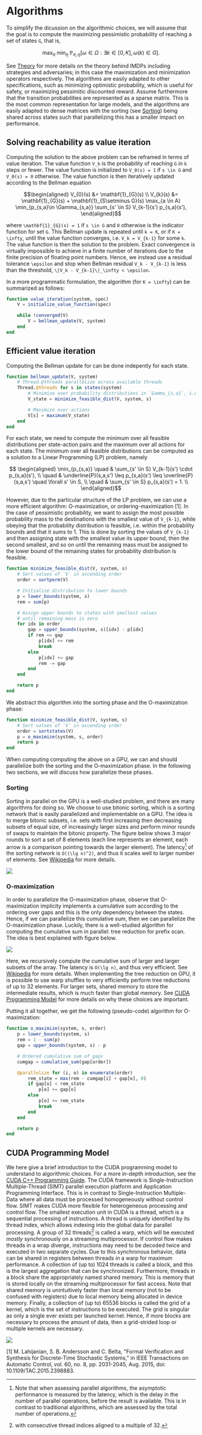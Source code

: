# Algorithms

To simplify the dicussion on the algorithmic choices, we will assume that the goal is to compute the maximizing pessimistic probability of reaching a set of states ``G``, that is, 

```math
\max_{\pi} \; \min_{\eta} \; \mathbb{P}_{\pi,\eta }\left[\omega \in \Omega : \exists k \in [0,K], \, \omega(k)\in G  \right].
```

See [Theory](@ref) for more details on the theory behind IMDPs including strategies and adversaries; in this case the maximization and minimization operators respectively. The algorithms are easily adapted to other specifications, such as minimizing optimistic probability, which is useful for safety, or maximizing pessimitic discounted reward. Assume furthermore that the transition probabilities are represented as a sparse matrix.
This is the most common representation for large models, and the algorithms are easily adapted to dense matrices with the sorting (see [Sorting](@ref)) being shared across states such that parallelizing this has a smaller impact on performance.

## Solving reachability as value iteration
Computing the solution to the above problem can be reframed in terms of value iteration. The value function ``V_k`` is the probability of reaching ``G`` in ``k`` steps or fewer. The value function is initialized to ``V_0(s) = 1`` if ``s \in G`` and ``V_0(s) = 0`` otherwise. The value function is then iteratively updated according to the Bellman equation
```math
\begin{aligned}
    V_{0}(s) &= \mathbf{1}_{G}(s) \\
    V_{k}(s) &= \mathbf{1}_{G}(s) + \mathbf{1}_{S\setminus G}(s) \max_{a \in A} \min_{p_{s,a}\in \Gamma_{s,a}} \sum_{s' \in S} V_{k-1}(s') p_{s,a}(s'),
\end{aligned}
```
where ``\mathbf{1}_{G}(s) = 1``  if ``s \in G`` and ``0`` otherwise is the indicator function for set ``G``. This Bellman update is repeated until ``k = K``, or if ``K = \infty``, until the value function converges, i.e. ``V_k = V_{k-1}`` for some ``k``. The value function is then the solution to the problem.
Exact convergence is virtually impossible to achieve in a finite number of iterations due to the finite precision of floating point numbers. Hence, we instead use a residual tolerance ``\epsilon`` and stop when Bellman residual ``V_k - V_{k-1}`` is less than the threshold, ``\|V_k - V_{k-1}\|_\infty < \epsilon``.

In a more programmatic formulation, the algorithm (for ``K = \infty``) can be summarized as follows:

```julia
function value_iteration(system, spec)
    V = initialize_value_function(spec)

    while !converged(V)
        V = bellman_update(V, system)
    end
end
```

## Efficient value iteration

Computing the Bellman update for can be done indepently for each state. 
```julia
function bellman_update(V, system)
    # Thread.@threads parallelize across available threads
    Thread.@threads for s in states(system)
        # Minimize over probability distributions in `Gamma_{s,a}`, i.e. pessimistic
        V_state = minimize_feasible_dist(V, system, s)

        # Maximize over actions
        V[s] = maximum(V_state)
    end
end
```

For each state, we need to compute the minimum over all feasible distributions per state-action pairs and the maximum over all actions for each state.
The minimum over all feasible distributions can be computed as a solution to a Linear Programming (LP) problem, namely

```math
    \begin{aligned}
        \min_{p_{s,a}} \quad & \sum_{s' \in S} V_{k-1}(s') \cdot p_{s,a}(s'), \\
        \quad & \underline{P}(s,a,s') \leq p_{s,a}(s') \leq \overline{P}(s,a,s') \quad \forall s' \in S, \\
        \quad & \sum_{s' \in S} p_{s,a}(s') = 1. \\
    \end{aligned}
```

However, due to the particular structure of the LP problem, we can use a more efficient algorithm: O-maximization, or ordering-maximization [1].
In the case of pessimistic probability, we want to assign the most possible probability mass to the destinations with the smallest value of ``V_{k-1}``, while obeying that the probability distribution is feasible, i.e. within the probability bounds and that it sums to 1. This is done by sorting the values of ``V_{k-1}`` and then assigning state with the smallest value its upper bound, then the second smallest, and so on until the remaining mass must be assigned to the lower bound of the remaining states for probability distribution is feasible.
```julia
function minimize_feasible_dist(V, system, s)
    # Sort values of `V` in ascending order
    order = sortperm(V)

    # Initialize distribution to lower bounds
    p = lower_bounds(system, s)
    rem = sum(p)

    # Assign upper bounds to states with smallest values
    # until remaining mass is zero
    for idx in order
        gap = upper_bounds(system, s)[idx] - p[idx]
        if rem <= gap
            p[idx] += rem
            break
        else
            p[idx] += gap
            rem -= gap
        end
    end

    return p
end
```

We abstract this algorithm into the sorting phase and the O-maximization phase: 
```julia
function minimize_feasible_dist(V, system, s)
    # Sort values of `V` in ascending order
    order = sortstates(V)
    p = o_maximize(system, s, order)
    return p
end
```

When computing computing the above on a GPU, we can and should parallelize both the sorting and the O-maximization phase.
In the following two sections, we will discuss how parallelize these phases.

### Sorting
Sorting in parallel on the GPU is a well-studied problem, and there are many algorithms for doing so. We choose to use bitonic sorting, which is a sorting network that is easily parallelized and implementable on a GPU. The idea is to merge bitonic subsets, i.e. sets with first increasing then decreasing subsets of equal size, of increasingly larger sizes and perform minor rounds of swaps to maintain the bitonic property. The figure below shows 3 major rounds to sort a set of 8 elements (each line represents an element, each arrow is a comparison pointing towards the larger element). The latency[^1] of the sorting network is ``O((\lg n)^2)``, and thus it scales well to larger number of elements. See [Wikipedia](https://en.wikipedia.org/wiki/Bitonic_sorter) for more details.

![](assets/bitonic_sorting.svg)


### O-maximization
In order to parallelize the O-maximization phase, observe that O-maximization implicity implements a cumulative sum according to the ordering over gaps and this is the only dependency between the states. Hence, if we can parallelize this cumulative sum, then we can parallelize the O-maximization phase.
Luckily, there is a well-studied algorithm for computing the cumulative sum in parallel: tree reduction for prefix scan. The idea is best explained with figure below.

![](assets/tree_reduction_prefix_scan.svg)

Here, we recursively compute the cumulative sum of larger and larger subsets of the array. The latency is ``O(\lg n)``, and thus very efficient. See [Wikipedia](https://en.wikipedia.org/wiki/Prefix_sum) for more details. When implementing the tree reduction on GPU, it is possible to use warp shuffles to very efficiently perform tree reductions of up to 32 elements. For larger sets, shared memory to store the intermediate results, which is much faster than global memory. See [CUDA Programming Model](@ref) for more details on why these choices are important.

Putting it all together, we get the following (pseudo-code) algorithm for O-maximization:
```julia
function o_maximize(system, s, order)
    p = lower_bounds(system, s)
    rem = 1 - sum(p)
    gap = upper_bounds(system, s) - p

    # Ordered cumulative sum of gaps
    cumgap = cumulative_sum(gap[order])

    @parallelize for (i, o) in enumerate(order)
        rem_state = max(rem - cumgap[i] + gap[o], 0)
        if gap[o] < rem_state
            p[o] += gap[o]
        else
            p[o] += rem_state
            break
        end
    end

    return p
end
```

## CUDA Programming Model
We here give a brief introduction to the CUDA programming model to understand to algorithmic choices. For a more in-depth introduction, see the [CUDA C++ Programming Guide](https://docs.nvidia.com/cuda/cuda-c-programming-guide/index.html). The CUDA framework is Single-Instruction Multiple-Thread (SIMT) parallel execution platform and Application Programming Interface. This is in contrast to Single-Instruction Multiple-Data where all data must be processed homogeneously without control flow. SIMT makes CUDA more flexible for heterogeneous processing and control flow. The smallest execution unit in CUDA is a thread, which is a sequential processing of instructions. A thread is uniquely identified by its thread index, which allows indexing into the global data for parallel processing. A group of 32 threads[^2] is called a warp, which will be executed _mostly_ synchronously on a streaming multiprocessor. If control flow makes threads in a wrap diverge, instructions may need to be decoded twice and executed in two separate cycles. Due to this synchronous behavior, data can be shared in registers between threads in a warp for maximum performance. A collection of (up to) 1024 threads is called a block, and this is the largest aggregation that can be synchronized. Furthermore, threads in a block share the appropriately named shared memory. This is memory that is stored locally on the streaming multiprocessor for fast access. Note that shared memory is unintuitively faster than local memory (not to be confused with registers) due to local memory being allocated in device memory. Finally, a collection of (up to) 65536 blocks is called the grid of a kernel, which is the set of instructions to be executed. The grid is singular as only a single ever exists per launched kernel. Hence, if more blocks are necessary to process the amount of data, then a grid-strided loop or multiple kernels are necessary. 

![](assets/cuda_programming_model.svg)


[1] M. Lahijanian, S. B. Andersson and C. Belta, "Formal Verification and Synthesis for Discrete-Time Stochastic Systems," in IEEE Transactions on Automatic Control, vol. 60, no. 8, pp. 2031-2045, Aug. 2015, doi: 10.1109/TAC.2015.2398883.

[^1]: Note that when assessing parallel algorithms, the asymptotic performance is measured by the latency, which is the delay in the number of parallel operations, before the result is available. This is in contrast to traditional algorithms, which are assessed by the total number of operations.

[^2]: with consecutive thread indices aligned to a multiple of 32.